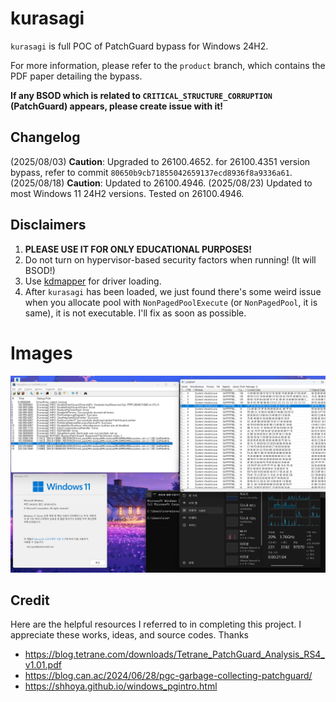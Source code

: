 # kurasagi

`kurasagi` is full POC of PatchGuard bypass for Windows 24H2.

For more information, please refer to the `product` branch, which contains the PDF paper detailing the bypass.

**If any BSOD which is related to `CRITICAL_STRUCTURE_CORRUPTION` (PatchGuard) appears, please create issue with it!**

## Changelog

(2025/08/03) **Caution**: Upgraded to 26100.4652. for 26100.4351 version bypass, refer to commit `80650b9cb71855042659137ecd8936f8a9336a61`. <br>
(2025/08/18) **Caution**: Updated to 26100.4946.
(2025/08/23) Updated to most Windows 11 24H2 versions. Tested on 26100.4946.

## Disclaimers

1. **PLEASE USE IT FOR ONLY EDUCATIONAL PURPOSES!**
2. Do not turn on hypervisor-based security factors when running! (It will BSOD!)
3. Use [kdmapper](https://github.com/TheCruZ/kdmapper) for driver loading.
4. After `kurasagi` has been loaded, we just found there's some weird issue when you allocate pool with `NonPagedPoolExecute` (or `NonPagedPool`, it is same), it is not executable. I'll fix as soon as possible.

# Images

![proof](assets/proof.png)

## Credit
Here are the helpful resources I referred to in completing this project. I appreciate these works, ideas, and source codes. Thanks
+ https://blog.tetrane.com/downloads/Tetrane_PatchGuard_Analysis_RS4_v1.01.pdf
+ https://blog.can.ac/2024/06/28/pgc-garbage-collecting-patchguard/
+ https://shhoya.github.io/windows_pgintro.html

